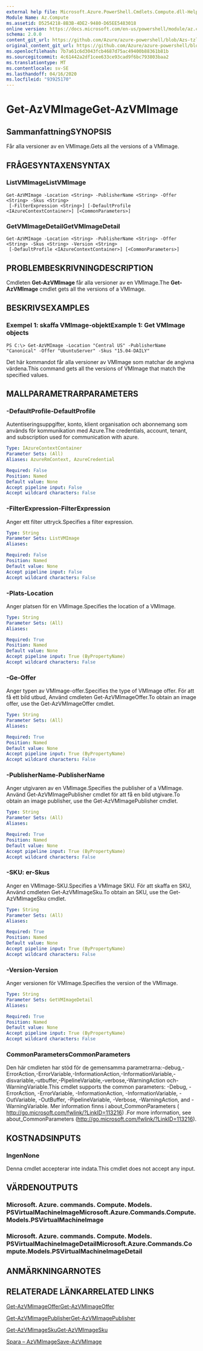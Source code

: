 ```yaml
---
external help file: Microsoft.Azure.PowerShell.Cmdlets.Compute.dll-Help-Help.xml
Module Name: Az.Compute
ms.assetid: D5254218-8B3B-4DE2-9480-D65EE5483018
online version: https://docs.microsoft.com/en-us/powershell/module/az.compute/get-azvmimage
schema: 2.0.0
content_git_url: https://github.com/Azure/azure-powershell/blob/Azs-tzl/src/Compute/Compute/help/Get-AzVMImage.md
original_content_git_url: https://github.com/Azure/azure-powershell/blob/Azs-tzl/src/Compute/Compute/help/Get-AzVMImage.md
ms.openlocfilehash: 7b7a61c6d3043fcb4687d75ac49400b88361b81b
ms.sourcegitcommit: 4c61442a2df1cee633ce93cad9f6bc793803baa2
ms.translationtype: MT
ms.contentlocale: sv-SE
ms.lasthandoff: 04/16/2020
ms.locfileid: "93925170"
---
```

# <span data-ttu-id="6f715-101">Get-AzVMImage</span><span class="sxs-lookup"><span data-stu-id="6f715-101">Get-AzVMImage</span></span>

## <span data-ttu-id="6f715-102">Sammanfattning</span><span class="sxs-lookup"><span data-stu-id="6f715-102">SYNOPSIS</span></span>
<span data-ttu-id="6f715-103">Får alla versioner av en VMImage.</span><span class="sxs-lookup"><span data-stu-id="6f715-103">Gets all the versions of a VMImage.</span></span>

## <span data-ttu-id="6f715-104">FRÅGESYNTAXEN</span><span class="sxs-lookup"><span data-stu-id="6f715-104">SYNTAX</span></span>

### <span data-ttu-id="6f715-105">ListVMImage</span><span class="sxs-lookup"><span data-stu-id="6f715-105">ListVMImage</span></span>
```
Get-AzVMImage -Location <String> -PublisherName <String> -Offer <String> -Skus <String>
 [-FilterExpression <String>] [-DefaultProfile <IAzureContextContainer>] [<CommonParameters>]
```

### <span data-ttu-id="6f715-106">GetVMImageDetail</span><span class="sxs-lookup"><span data-stu-id="6f715-106">GetVMImageDetail</span></span>
```
Get-AzVMImage -Location <String> -PublisherName <String> -Offer <String> -Skus <String> -Version <String>
 [-DefaultProfile <IAzureContextContainer>] [<CommonParameters>]
```

## <span data-ttu-id="6f715-107">PROBLEMBESKRIVNING</span><span class="sxs-lookup"><span data-stu-id="6f715-107">DESCRIPTION</span></span>
<span data-ttu-id="6f715-108">Cmdleten **Get-AzVMImage** får alla versioner av en VMImage.</span><span class="sxs-lookup"><span data-stu-id="6f715-108">The **Get-AzVMImage** cmdlet gets all the versions of a VMImage.</span></span>

## <span data-ttu-id="6f715-109">BESKRIVS</span><span class="sxs-lookup"><span data-stu-id="6f715-109">EXAMPLES</span></span>

### <span data-ttu-id="6f715-110">Exempel 1: skaffa VMImage-objekt</span><span class="sxs-lookup"><span data-stu-id="6f715-110">Example 1: Get VMImage objects</span></span>
```
PS C:\> Get-AzVMImage -Location "Central US" -PublisherName "Canonical" -Offer "UbuntuServer" -Skus "15.04-DAILY"
```

<span data-ttu-id="6f715-111">Det här kommandot får alla versioner av VMImage som matchar de angivna värdena.</span><span class="sxs-lookup"><span data-stu-id="6f715-111">This command gets all the versions of VMImage that match the specified values.</span></span>

## <span data-ttu-id="6f715-112">MALLPARAMETRAR</span><span class="sxs-lookup"><span data-stu-id="6f715-112">PARAMETERS</span></span>

### <span data-ttu-id="6f715-113">-DefaultProfile</span><span class="sxs-lookup"><span data-stu-id="6f715-113">-DefaultProfile</span></span>
<span data-ttu-id="6f715-114">Autentiseringsuppgifter, konto, klient organisation och abonnemang som används för kommunikation med Azure.</span><span class="sxs-lookup"><span data-stu-id="6f715-114">The credentials, account, tenant, and subscription used for communication with azure.</span></span>

```yaml
Type: IAzureContextContainer
Parameter Sets: (All)
Aliases: AzureRmContext, AzureCredential

Required: False
Position: Named
Default value: None
Accept pipeline input: False
Accept wildcard characters: False
```

### <span data-ttu-id="6f715-115">-FilterExpression</span><span class="sxs-lookup"><span data-stu-id="6f715-115">-FilterExpression</span></span>
<span data-ttu-id="6f715-116">Anger ett filter uttryck.</span><span class="sxs-lookup"><span data-stu-id="6f715-116">Specifies a filter expression.</span></span>

```yaml
Type: String
Parameter Sets: ListVMImage
Aliases: 

Required: False
Position: Named
Default value: None
Accept pipeline input: False
Accept wildcard characters: False
```

### <span data-ttu-id="6f715-117">-Plats</span><span class="sxs-lookup"><span data-stu-id="6f715-117">-Location</span></span>
<span data-ttu-id="6f715-118">Anger platsen för en VMImage.</span><span class="sxs-lookup"><span data-stu-id="6f715-118">Specifies the location of a VMImage.</span></span>

```yaml
Type: String
Parameter Sets: (All)
Aliases: 

Required: True
Position: Named
Default value: None
Accept pipeline input: True (ByPropertyName)
Accept wildcard characters: False
```

### <span data-ttu-id="6f715-119">-Ge</span><span class="sxs-lookup"><span data-stu-id="6f715-119">-Offer</span></span>
<span data-ttu-id="6f715-120">Anger typen av VMImage-offer.</span><span class="sxs-lookup"><span data-stu-id="6f715-120">Specifies the type of VMImage offer.</span></span>
<span data-ttu-id="6f715-121">För att få ett bild utbud, Använd cmdleten Get-AzVMImageOffer.</span><span class="sxs-lookup"><span data-stu-id="6f715-121">To obtain an image offer, use the Get-AzVMImageOffer cmdlet.</span></span>

```yaml
Type: String
Parameter Sets: (All)
Aliases: 

Required: True
Position: Named
Default value: None
Accept pipeline input: True (ByPropertyName)
Accept wildcard characters: False
```

### <span data-ttu-id="6f715-122">-PublisherName</span><span class="sxs-lookup"><span data-stu-id="6f715-122">-PublisherName</span></span>
<span data-ttu-id="6f715-123">Anger utgivaren av en VMImage.</span><span class="sxs-lookup"><span data-stu-id="6f715-123">Specifies the publisher of a VMImage.</span></span>
<span data-ttu-id="6f715-124">Använd Get-AzVMImagePublisher cmdlet för att få en bild utgivare.</span><span class="sxs-lookup"><span data-stu-id="6f715-124">To obtain an image publisher, use the Get-AzVMImagePublisher cmdlet.</span></span>

```yaml
Type: String
Parameter Sets: (All)
Aliases: 

Required: True
Position: Named
Default value: None
Accept pipeline input: True (ByPropertyName)
Accept wildcard characters: False
```

### <span data-ttu-id="6f715-125">-SKU: er</span><span class="sxs-lookup"><span data-stu-id="6f715-125">-Skus</span></span>
<span data-ttu-id="6f715-126">Anger en VMImage-SKU.</span><span class="sxs-lookup"><span data-stu-id="6f715-126">Specifies a VMImage SKU.</span></span>
<span data-ttu-id="6f715-127">För att skaffa en SKU, Använd cmdleten Get-AzVMImageSku.</span><span class="sxs-lookup"><span data-stu-id="6f715-127">To obtain an SKU, use the Get-AzVMImageSku cmdlet.</span></span>

```yaml
Type: String
Parameter Sets: (All)
Aliases: 

Required: True
Position: Named
Default value: None
Accept pipeline input: True (ByPropertyName)
Accept wildcard characters: False
```

### <span data-ttu-id="6f715-128">-Version</span><span class="sxs-lookup"><span data-stu-id="6f715-128">-Version</span></span>
<span data-ttu-id="6f715-129">Anger versionen för VMImage.</span><span class="sxs-lookup"><span data-stu-id="6f715-129">Specifies the version of the VMImage.</span></span>

```yaml
Type: String
Parameter Sets: GetVMImageDetail
Aliases: 

Required: True
Position: Named
Default value: None
Accept pipeline input: True (ByPropertyName)
Accept wildcard characters: False
```

### <span data-ttu-id="6f715-130">CommonParameters</span><span class="sxs-lookup"><span data-stu-id="6f715-130">CommonParameters</span></span>
<span data-ttu-id="6f715-131">Den här cmdleten har stöd för de gemensamma parametrarna:-debug,-ErrorAction,-ErrorVariable,-InformationAction,-InformationVariable,-disvariable,-utbuffer,-PipelineVariable,-verbose,-WarningAction och-WarningVariable.</span><span class="sxs-lookup"><span data-stu-id="6f715-131">This cmdlet supports the common parameters: -Debug, -ErrorAction, -ErrorVariable, -InformationAction, -InformationVariable, -OutVariable, -OutBuffer, -PipelineVariable, -Verbose, -WarningAction, and -WarningVariable.</span></span> <span data-ttu-id="6f715-132">Mer information finns i about_CommonParameters ( http://go.microsoft.com/fwlink/?LinkID=113216) .</span><span class="sxs-lookup"><span data-stu-id="6f715-132">For more information, see about_CommonParameters (http://go.microsoft.com/fwlink/?LinkID=113216).</span></span>

## <span data-ttu-id="6f715-133">KOSTNADS</span><span class="sxs-lookup"><span data-stu-id="6f715-133">INPUTS</span></span>

### <span data-ttu-id="6f715-134">Ingen</span><span class="sxs-lookup"><span data-stu-id="6f715-134">None</span></span>
<span data-ttu-id="6f715-135">Denna cmdlet accepterar inte indata.</span><span class="sxs-lookup"><span data-stu-id="6f715-135">This cmdlet does not accept any input.</span></span>

## <span data-ttu-id="6f715-136">VÄRDEN</span><span class="sxs-lookup"><span data-stu-id="6f715-136">OUTPUTS</span></span>

### <span data-ttu-id="6f715-137">Microsoft. Azure. commands. Compute. Models. PSVirtualMachineImage</span><span class="sxs-lookup"><span data-stu-id="6f715-137">Microsoft.Azure.Commands.Compute.Models.PSVirtualMachineImage</span></span>

### <span data-ttu-id="6f715-138">Microsoft. Azure. commands. Compute. Models. PSVirtualMachineImageDetail</span><span class="sxs-lookup"><span data-stu-id="6f715-138">Microsoft.Azure.Commands.Compute.Models.PSVirtualMachineImageDetail</span></span>

## <span data-ttu-id="6f715-139">ANMÄRKNINGAR</span><span class="sxs-lookup"><span data-stu-id="6f715-139">NOTES</span></span>

## <span data-ttu-id="6f715-140">RELATERADE LÄNKAR</span><span class="sxs-lookup"><span data-stu-id="6f715-140">RELATED LINKS</span></span>

[<span data-ttu-id="6f715-141">Get-AzVMImageOffer</span><span class="sxs-lookup"><span data-stu-id="6f715-141">Get-AzVMImageOffer</span></span>](./Get-AzVMImageOffer.md)

[<span data-ttu-id="6f715-142">Get-AzVMImagePublisher</span><span class="sxs-lookup"><span data-stu-id="6f715-142">Get-AzVMImagePublisher</span></span>](./Get-AzVMImagePublisher.md)

[<span data-ttu-id="6f715-143">Get-AzVMImageSku</span><span class="sxs-lookup"><span data-stu-id="6f715-143">Get-AzVMImageSku</span></span>](./Get-AzVMImageSku.md)

[<span data-ttu-id="6f715-144">Spara – AzVMImage</span><span class="sxs-lookup"><span data-stu-id="6f715-144">Save-AzVMImage</span></span>](./Save-AzVMImage.md)


